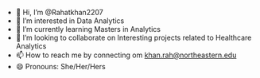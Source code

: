 - 👋 Hi, I’m @Rahatkhan2207
- 👀 I’m interested in Data Analytics
- 🌱 I’m currently learning Masters in  Analytics
- 💞️ I’m looking to collaborate on Interesting projects related to Healthcare Analytics
- 📫 How to reach me by connecting om khan.rah@northeastern.edu
- 😄 Pronouns: She/Her/Hers

<!---
Rahatkhan2207/Rahatkhan2207 is a ✨ special ✨ repository because its `README.md` (this file) appears on your GitHub profile.
You can click the Preview link to take a look at your changes.
--->
